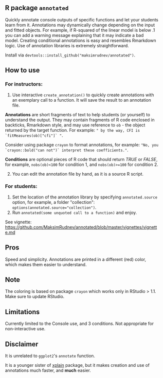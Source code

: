 ## R package `annotated` 

Quickly annotate console outputs of specific functions and let your students learn from it. Annotations may dynamically change depending on the input and fitted objects. For example, if R-squared of the linear model is below .1 you can add a warning message explaining that it may indicate a bad model. Creating conditional annotations is easy and resembles Rmarkdown logic. Use of annotation libraries is extremely straightforward.

Install via `devtools::install_github("maksimrudnev/annotated")`.

## How to use

### For instructors:

1. Use interactive `create_annotation()` to quickly create annotations with an exemplary call to a function. It will save the result to an annotation file.

**Annotations** are short fragments of text to help students (or yourself) to understand the output. They may contain fragments of R code enclosed in backticks, Rmarkdown style, and may use reference to `ob` - the object returned by the target function. For example: ```" by the way, CFI is `fitMeasures(ob)["cfi"]` "```. 

Consider using package `crayon` to format annotations, for example: ```"No, you `crayon::bold("can not")` interpret these coefficients."```.

**Conditions** are optional pieces of R code that should return *TRUE* or *FALSE*, for example, `nobs(ob)<100` for condition 1, and `nobs(ob)>=100` for condition 2.

2. You can edit the annotation file by hand, as it is a source R script.

### For students:

1. Set the location of the annotation library by specifying `annotated.source` option, for example, a folder "collection": `options(annotated.source="collection")`.
2. Run `annotated(some unquoted call to a function)` and enjoy.

See vignette: https://github.com/MaksimRudnev/annotated/blob/master/vignettes/vignette.md

## Pros

Speed and simplicity.
Annotations are printed in a different (red) color, which makes them easier to understand.


## Note

The coloring is based on package `crayon` which works only in RStudio > 1.1. Make sure to update RStudio.

## Limitations

Currently limited to the Console use, and 3 conditions. Not appropriate for non-interactive use.

## Disclaimer 

It is unrelated to `ggplot2`'s `annotate` function.

It is a younger sister of [xplain](http://www.zuckarelli.de/xplain/index.html) package, but it makes creation and use of annotations much faster, and **much** easier.
